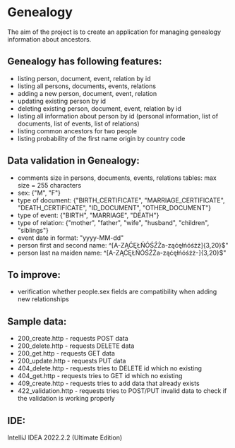 # Genealogy
The aim of the project is to create an application for managing genealogy information about ancestors.

## Genealogy has following features:
- listing person, document, event, relation by id
- listing all persons, documents, events, relations
- adding a new person, document, event, relation
- updating existing person by id
- deleting existing person, document, event, relation by id
- listing all information about person by id (personal information, list of documents, list of events, list of relations)
- listing common ancestors for two people
- listing probability of the first name origin by country code

## Data validation in Genealogy:
- comments size in persons, documents, events, relations tables: max size = 255 characters
- sex: {"M", "F"}
- type of document: {"BIRTH_CERTIFICATE", "MARRIAGE_CERTIFICATE", "DEATH_CERTIFICATE", "ID_DOCUMENT", "OTHER_DOCUMENT"}
- type of event: {"BIRTH", "MARRIAGE", "DEATH"}
- type of relation: {"mother", "father", "wife", "husband", "children", "siblings"}
- event date in format: "yyyy-MM-dd"
- person first and second name: ^[A-ZĄĆĘŁŃÓŚŹŻa-ząćęłńóśźż]{3,20}$"
- person last na maiden name: ^[A-ZĄĆĘŁŃÓŚŹŻa-ząćęłńóśźż-]{3,20}$"

## To improve:
- verification whether people.sex fields are compatibility when adding new relationships

## Sample data:
- 200_create.http - requests POST data
- 200_delete.http - requests DELETE data
- 200_get.http - requests GET data
- 200_update.http - requests PUT data
- 404_delete.http - requests tries to DELETE id which no existing
- 404_get.http - requests tries to GET id which no existing
- 409_create.http - requests tries to add data that already exists
- 422_validation.http - requests tries to POST/PUT invalid data to check if the validation is working properly

## IDE:
IntelliJ IDEA 2022.2.2 (Ultimate Edition)
